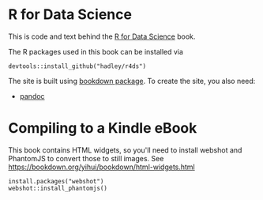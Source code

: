 # R for Data Science

This is code and text behind the [R for Data Science](http://r4ds.had.co.nz)
book. 

The R packages used in this book can be installed via

```{r}
devtools::install_github("hadley/r4ds")
```
The site is built using [bookdown package](https://github.com/rstudio/bookdown).
To create the site, you also need:

* [pandoc](http://johnmacfarlane.net/pandoc/)

# Compiling to a Kindle eBook

This book contains HTML widgets, so you'll need to install webshot and PhantomJS
to convert those to still images. See https://bookdown.org/yihui/bookdown/html-widgets.html

```{r}
install.packages("webshot")
webshot::install_phantomjs()
```
